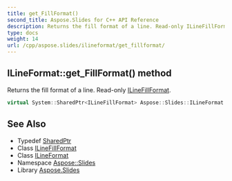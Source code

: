 ```yaml
---
title: get_FillFormat()
second_title: Aspose.Slides for C++ API Reference
description: Returns the fill format of a line. Read-only ILineFillFormat.
type: docs
weight: 14
url: /cpp/aspose.slides/ilineformat/get_fillformat/
---
```

## ILineFormat::get_FillFormat() method


Returns the fill format of a line. Read-only [ILineFillFormat](../../ilinefillformat/).

```cpp
virtual System::SharedPtr<ILineFillFormat> Aspose::Slides::ILineFormat::get_FillFormat()=0
```

## See Also

* Typedef [SharedPtr](../../system/sharedptr/)
* Class [ILineFillFormat](../ilinefillformat/)
* Class [ILineFormat](./)
* Namespace [Aspose::Slides](../)
* Library [Aspose.Slides](../../)